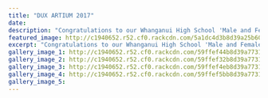 ```yaml
---
title: "DUX ARTIUM 2017"
date: 
description: "Congratulations to our Whanganui High School 'Male and Female DUX ARTIUM' for 2017:  JACK SOUTHEE & SOPHIE WHAM..."
featured_image: http://c1940652.r52.cf0.rackcdn.com/5a1dc4d3b8d39a25b6000a9a/DUX-Jack--Sophie-with-green-surround.jpg
excerpt: "Congratulations to our Whanganui High School 'Male and Female Dux Artium' for 2017:  JACK SOUTHEE & SOPHIE WHAM"
gallery_image_1: http://c1940652.r52.cf0.rackcdn.com/59ffef44b8d39a7731000735/Sophie-Wham.jpg
gallery_image_2: http://c1940652.r52.cf0.rackcdn.com/59ffef32b8d39a7731000733/Untitled-1.jpg
gallery_image_3: http://c1940652.r52.cf0.rackcdn.com/59ffef4eb8d39a7731000737/Principal-award-for-excellence.jpg
gallery_image_4: http://c1940652.r52.cf0.rackcdn.com/59ffef5bb8d39a7731000739/group-of-cultural-winners.jpg
gallery_image_5: 
---
```

